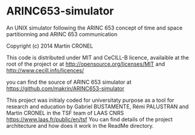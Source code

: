ARINC653-simulator
==================

An UNIX simulator following the ARINC 653 concept of time and space partitionning and ARINC 653 communication

Copyright (c) 2014 Martin CRONEL

This code is distributed under MIT and CeCILL-B licence, availaible at the root of the project
or at http://opensource.org/licenses/MIT and http://www.cecill.info/licences/


you can find the source of ARINC 653 simulator at https://github.com/makrin/ARINC653-simulator


This project was initialy coded for universitaty purpose as a tool for research and education by Gabriel BUSTAMENTE, Rémi PALUSTRAN and Martin CRONEL in the TSF team of LAAS CNRS https://www.laas.fr/public/en/tsf
You can find details of the project architecture and how does it work in the ReadMe directory.